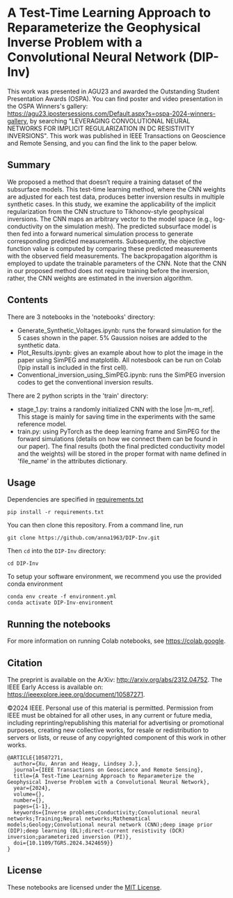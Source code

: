 # A Test-Time Learning Approach to Reparameterize the Geophysical Inverse Problem with a Convolutional Neural Network (DIP-Inv)

This work was presented in AGU23 and awarded the Outstanding Student Presentation Awards (OSPA). You can find poster and video presentation in the OSPA Winners's gallery: https://agu23.ipostersessions.com/Default.aspx?s=ospa-2024-winners-gallery, by searching "LEVERAGING CONVOLUTIONAL NEURAL NETWORKS FOR IMPLICIT REGULARIZATION IN DC RESISTIVITY INVERSIONS". This work was published in IEEE Transactions on Geoscience and Remote Sensing, and you can find the link to the paper below.

## Summary
We proposed a method that doesn’t require a training dataset of the subsurface models. This test-time learning method, where the CNN weights are adjusted for each test data, produces better inversion results in multiple synthetic cases. 
In this study, we examine the applicability of the implicit regularization from the CNN structure to Tikhonov-style geophysical inversions. The CNN maps an arbitrary vector to the model space (e.g., log-conductivity on the simulation mesh). 
The predicted subsurface model is then fed into a forward numerical simulation process to generate corresponding predicted measurements. 
Subsequently, the objective function value is computed by comparing these predicted measurements with the observed field measurements. 
The backpropagation algorithm is employed to update the trainable parameters of the CNN. 
Note that the CNN in our proposed method does not require training before the inversion, rather, the CNN weights are estimated in the inversion algorithm.

## Contents
There are 3 notebooks in the 'notebooks' directory:
- Generate_Synthetic_Voltages.ipynb: runs the forward simulation for the 5 cases shown in the paper. 5% Gaussion noises are added to the synthetic data. 
- Plot_Results.ipynb: gives an example about how to plot the image in the paper using SimPEG and matplotlib.
All notesbook can be run on Colab (!pip install is included in the first cell).
- Conventional_inversion_using_SimPEG.ipynb: runs the SimPEG inversion codes to get the conventional inversion results.

There are 2 python scripts in the 'train' directory:
- stage_1.py: trains a randomly initialized CNN with the lose |m-m_ref|. This stage is mainly for saving time in the experiments with the same reference model.
- train.py: using PyTorch as the deep learning frame and SimPEG for the forward simulations (details on how we connect them can be found in our paper). 
The final results (both the final predicted conductivity model and the weights) will be stored in the proper format with name defined in 'file_name' in the attributes dictionary.

## Usage

Dependencies are specified in [requirements.txt](/requirements.txt)

```
pip install -r requirements.txt
```
You can then clone this repository. From a command line, run

```
git clone https://github.com/anna1963/DIP-Inv.git
```

Then `cd` into the `DIP-Inv` directory:

```
cd DIP-Inv
```

To setup your software environment, we recommend you use the provided conda environment

```
conda env create -f environment.yml
conda activate DIP-Inv-environment
```
## Running the notebooks

For more information on running Colab notebooks, see https://colab.google.

## Citation

The preprint is available on the ArXiv: http://arxiv.org/abs/2312.04752.
The IEEE Early Access is available on: https://ieeexplore.ieee.org/document/10587271.

©2024 IEEE. Personal use of this material is permitted. Permission from IEEE must be obtained for all other uses, in any current or future media, including reprinting/republishing this material for advertising or promotional purposes, creating new collective works, for resale or redistribution to servers or lists, or reuse of any copyrighted component of this work in other works.

```
@ARTICLE{10587271,
  author={Xu, Anran and Heagy, Lindsey J.},
  journal={IEEE Transactions on Geoscience and Remote Sensing}, 
  title={A Test-Time Learning Approach to Reparameterize the Geophysical Inverse Problem with a Convolutional Neural Network}, 
  year={2024},
  volume={},
  number={},
  pages={1-1},
  keywords={Inverse problems;Conductivity;Convolutional neural networks;Training;Neural networks;Mathematical models;Geology;Convolutional neural network (CNN);deep image prior (DIP);deep learning (DL);direct-current resistivity (DCR) inversion;parameterized inversion (PI)},
  doi={10.1109/TGRS.2024.3424659}}
}
```

## License
These notebooks are licensed under the [MIT License](/LICENSE).
